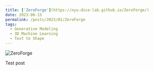 ```yaml
---
title: ['ZeroForge'](https://nyu-dice-lab.github.io/ZeroForge/)
date: 2023-06-15
permalink: /posts/2023/01/ZeroForge
tags:
  - Generative Modeling
  - 3D Machine Learning
  - Text to Shape
---
```


![ZeroForge](/Km3888.github.io/images/5_with_original.png)

Test post 